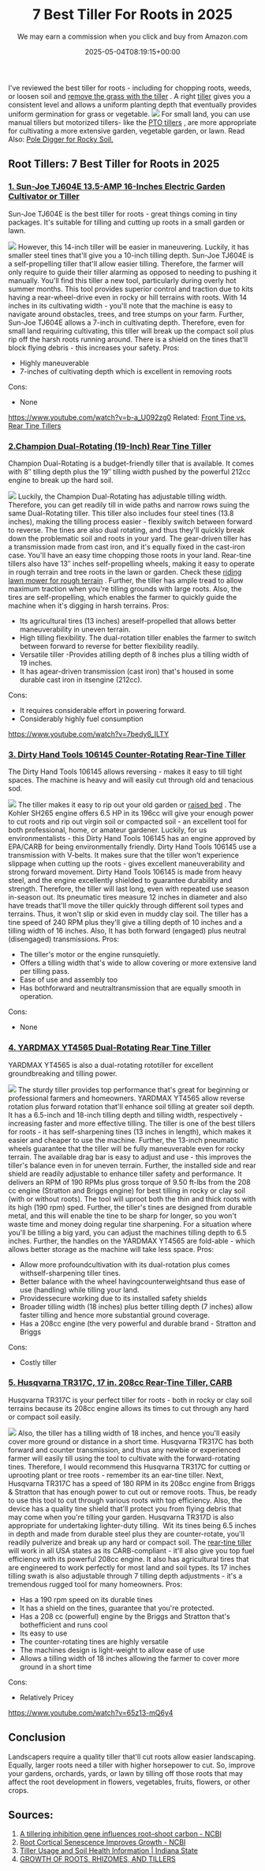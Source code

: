 ﻿---
author: We may earn a commission when you click and buy from Amazon.com
layout: post
title: 7 Best Tiller For Roots in 2025
date: '2025-05-04T08:19:15+00:00'
categories:
- Tillers
tags: []
slug: /best-tiller-for-roots/
lastmod: 2025-05-07T12:21:25+03:00
---

I've reviewed the best tiller for roots - including for chopping roots, weeds, or loosen soil and
[remove the grass with the tiller](https://pestpolicy.com/how-to-use-a-tiller-to-remove-grass/)
.
A right
[tiller](https://www.ncbi.nlm.nih.gov/pmc/articles/PMC5543968/)
gives you a consistent level and allows a uniform planting depth that eventually provides uniform germination for grass or vegetable.
![](/assets/img/img/)
For small land, you can use manual tillers but motorized tillers- like the
[PTO tillers](https://pestpolicy.com/best-pto-tiller-for-the-money/)
, are more appropriate for cultivating a more extensive garden, vegetable garden, or lawn. Read Also:
[Pole Digger for Rocky Soil.](https://pestpolicy.com/best-pole-digger-for-rocky-soil/)
## Root Tillers: 7 Best Tiller for Roots in 2025
### [1. Sun-Joe TJ604E 13.5-AMP 16-Inches Electric Garden Cultivator or Tiller](https://www.amazon.com/dp/B01DTIC79Q/?tag=p-policy-20)
Sun-Joe TJ604E is the best tiller for roots - great things coming in tiny packages. It's suitable for tilling and cutting up roots in a small garden or lawn.

![](/assets/img/e/ir)
However, this 14-inch tiller will be easier in maneuvering. Luckily, it has smaller steel tines that'll give you a 10-inch tilling depth.
Sun-Joe TJ604E
is a self-propelling tiller that'll allow easier tilling. Therefore, the farmer will only require to guide their tiller alarming as opposed to needing to pushing it manually. You'll find this tiller a new tool, particularly during overly hot summer months.
This tool provides superior control and traction due to kits having a rear-wheel-drive even in rocky or hill terrains with roots.
With 14 inches in its cultivating width - you'll note that the machine is easy to navigate around obstacles, trees, and tree stumps on your farm.
Further,
Sun-Joe TJ604E
allows a 7-inch in cultivating depth. Therefore, even for small land requiring cultivating, this tiller will break up the compact soil plus rip off the harsh roots running around. There is a shield on the tines that'll block flying debris - this increases your safety.
Pros:
- Highly maneuverable
- 7-inches of cultivating depth which is excellent in removing roots

Cons:
- None

https://www.youtube.com/watch?v=b-a_U092zg0
Related:
[Front Tine vs. Rear Tine Tillers](https://pestpolicy.com/front-tine-vs-rear-tine-tillers/)
### [2.Champion Dual-Rotating (19-Inch) Rear Tine Tiller](https://www.amazon.com/dp/B079CYGP6W/?tag=p-policy-20)
Champion Dual-Rotating is a budget-friendly tiller that is available. It comes with 8″ tilling depth plus the 19″ tilling width pushed by the powerful 212cc engine to break up the hard soil.

![](/assets/img/e/ir)
Luckily, the
Champion Dual-Rotating has adjustable tilling width. Therefore, you can get readily till in wide paths and narrow rows suing the same Dual-Rotating tiller.
This tiller also includes four steel tines (13.8 inches), making the tilling process easier - flexibly switch between forward to reverse. The tines are also dual rotating, and thus they'll quickly break down the problematic soil and roots in your yard.
The gear-driven tiller has a transmission made from cast iron, and it's equally fixed in the cast-iron case. You'll have an easy time chopping those roots in your land.
Rear-tine tillers also have 13″ inches self-propelling wheels, making it easy to operate in rough terrain and tree roots in the lawn or garden. Check these
[riding lawn mower for rough terrain](https://pestpolicy.com/best-riding-lawn-mower-for-rough-terrain/)
.
Further, the tiller has ample tread to allow maximum traction when you're tilling grounds with large roots. Also, the tires are self-propelling, which enables the farmer to quickly guide the machine when it's digging in harsh terrains.
Pros:
- Its agricultural tires (13 inches) areself-propelled that allows better maneuverability in uneven terrain.
- High tilling flexibility. The dual-rotation tiller enables the farmer to switch between forward to reverse for better flexibility readily.
- Versatile tiller -Provides atilling depth of 8 inches plus a tilling width of 19 inches.
- It has agear-driven transmission (cast iron) that's housed in some durable cast iron in itsengine (212cc).

Cons:
- It requires considerable effort in powering forward.
- Considerably highly fuel consumption

https://www.youtube.com/watch?v=7bedy6_ILTY
### [3. Dirty Hand Tools 106145 Counter-Rotating Rear-Tine Tiller](https://www.amazon.com/dp/B07NQYB8PC/?tag=p-policy-20)
The Dirty Hand Tools 106145 allows reversing - makes it easy to till tight spaces. The machine is heavy and will easily cut through
old and tenacious sod.

![](/assets/img/e/ir)
The tiller makes it easy to rip
out your old garden or
[raised bed](https://pestpolicy.com/best-tiller-for-raised-beds/)
.
The Kohler SH265 engine offers 6.5 HP in its 196cc will give your enough power to cut roots and rip out virgin soil or compacted soil - an excellent tool for both professional, home, or amateur gardener.
Luckily, for us environmentalists - this Dirty Hand Tools 106145 has an engine approved by EPA/CARB for being environmentally friendly.
Dirty Hand Tools 106145 use a transmission with V-belts. It makes sure that the tiller won't experience slippage when cutting up the roots - gives excellent maneuverability and strong forward movement.
Dirty Hand Tools 106145 is made from heavy steel, and the engine excellently shielded to guarantee durability and strength. Therefore, the tiller will last long, even with repeated use season in-season out.
Its pneumatic tires measure 12 inches in diameter and also have treads that'll move the tiller quickly through different soil types and terrains. Thus, it won't slip or skid even in muddy clay soil.
The tiller has a tine speed of 240 RPM plus they'll give a tilling depth of 10 inches and a tilling width of 16 inches. Also, It has both forward (engaged) plus neutral (disengaged) transmissions.
Pros:
- The tiller's motor or the engine runsquietly.
- Offers a tilling width that's wide to allow covering or more extensive land per tilling pass.
- Ease of use and assembly too
- Has bothforward and neutraltransmission that are equally smooth in operation.

Cons:
- None

### [4. YARDMAX YT4565 Dual-Rotating Rear Tine Tiller](https://www.amazon.com/dp/B06XQ5NGW2/?tag=p-policy-20)
YARDMAX YT4565 is also a dual-rotating rototiller for excellent groundbreaking and tilling power.

![](/assets/img/e/ir)
The sturdy tiller provides top performance that's great for beginning or professional farmers and homeowners.
YARDMAX YT4565 allow reverse rotation plus forward rotation that'll enhance soil tilling at greater soil depth. It has a 6.5-inch and 18-inch tilling depth and tilling width, respectively - increasing faster and more effective tilling.
The tiller is one of the best tillers for roots - it has self-sharpening tines (13 inches in length), which makes it easier and cheaper to use the machine. Further, the 13-inch pneumatic wheels guarantee that the tiller will be fully maneuverable even for rocky terrain.
The available drag bar is easy to adjust and use - this improves the tiller's balance even in for uneven terrain. Further, the installed side and rear shield are readily adjustable to enhance tiller safety and performance.
It delivers an RPM of 190 RPMs plus gross torque of 9.50 ft-lbs from the 208 cc engine (Stratton and Briggs engine) for best tilling in rocky or clay soil (with or without roots). The tool will uproot both the thin and thick roots with its high (190 rpm) sped.
Further, the tiller's tines are designed from durable metal, and this will enable the tine to be sharp for longer, so you won't waste time and money doing regular tine sharpening.
For a situation where you'll be tilling a big yard, you can adjust the machines tilling depth to 6.5 inches. Further, the handles on the
YARDMAX YT4565 are fold-able - which allows better storage as the machine will take less space.
Pros:
- Allow more profoundcultivation with its dual-rotation plus comes withself-sharpening tiller tines.
- Better balance with the wheel havingcounterweightsand thus ease of use (handling) while tilling your land.
- Providessecure working due to its installed safety shields
- Broader tilling width (18 inches) plus better tilling depth (7 inches) allow faster tilling and hence more substantial ground coverage.
- Has a 208cc engine (the very powerful and durable brand - Stratton and Briggs

Cons:
- Costly tiller

### [5. Husqvarna TR317C, 17 in. 208cc Rear-Tine Tiller, CARB](https://www.amazon.com/dp/B07B163K5S/?tag=p-policy-20)
Husqvarna TR317C is your perfect tiller for roots - both in rocky or clay soil terrains because its 208cc engine allows its times to cut through any hard or compact soil easily.

![](/assets/img/e/ir)
Also,
the tiller has a tilling width of 18 inches, and hence you'll easily cover more ground or distance in a short time.
Husqvarna TR317C has both forward and counter transmission, and thus any newbie or experienced farmer will easily till using the tool to cultivate with the forward-rotating tines. Therefore, I would recommend this Husqvarna TR317C for cutting or uprooting plant or tree roots - remember its an ear-tine tiller.
Next,
Husqvarna TR317C has a speed of 180 RPM in its 208cc engine from Briggs & Stratton that has enough power to cut out or remove roots. Thus, be ready to use this tool to cut through various roots with top efficiency. Also, the device has a quality tine shield that'll protect you from flying debris that may come when you're tilling your garden.
Husqvarna TR317D is also appropriate for undertaking lighter-duty tilling.  Wit its tines being 6.5 inches in depth and made from durable steel plus they are counter-rotate, you'll readily pulverize and break up any hard or compact soil.
The
[rear-tine tiller](https://pestpolicy.com/best-rear-tine-tiller/)
will work in all USA states as its CARB-compliant - it'll also give you top fuel efficiency with its powerful 208cc engine. It also has agricultural tires that are engineered to work perfectly for most land and soil types. Its 17 inches tilling swath is also adjustable through 7 tilling depth adjustments - it's a tremendous rugged tool for many homeowners.
Pros:
- Has a 190 rpm speed on its durable tines
- It has a shield on the tines, guarantee that you're protected.
- Has a 208 cc (powerful) engine by the Briggs and Stratton that's bothefficient and runs cool
- Its easy to use
- The counter-rotating tines are highly versatile
- The machines design is light-weight to allow ease of use
- Allows a tilling width of 18 inches allowing the farmer to cover more ground in a short time

Cons:
- Relatively Pricey

https://www.youtube.com/watch?v=65z13-mQ6y4
## Conclusion
Landscapers require a quality tiller that'll cut roots allow easier landscaping. Equally, larger roots need a tiller with higher horsepower to cut.
So, improve your gardens, orchards, yards, or lawn by tilling off those roots that may affect the root development in flowers, vegetables, fruits, flowers, or other crops.
## Sources:
1. [A tillering inhibition gene influences root–shoot carbon - NCBI](https://www.ncbi.nlm.nih.gov/pmc/articles/PMC4682434/)
2. [Root Cortical Senescence Improves Growth - NCBI](https://www.ncbi.nlm.nih.gov/pmc/articles/PMC5543968/)
3. [Tiller Usage and Soil Health Information | Indiana State](https://www.indstate.edu/university-engagement/sustainability/garden/tiller-usage-and-soil-health-information)
4. [GROWTH OF ROOTS, RHIZOMES, AND TILLERS](https://vtechworks.lib.vt.edu/bitstream/handle/10919/76220/LD5655.V855_1973.S63.pdf?sequence=1&isAllowed=y)